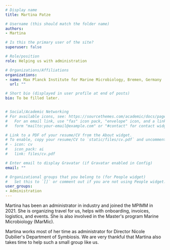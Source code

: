 ```yaml
---
# Display name
title: Martina Patze

# Username (this should match the folder name)
authors:
- Martina

# Is this the primary user of the site?
superuser: false

# Role/position
role: Helping us with administration

# Organizations/Affiliations
organizations:
- name: Max Planck Institute for Marine Microbiology, Bremen, Germany
  url: ""

# Short bio (displayed in user profile at end of posts)
bio: To be filled later.


# Social/Academic Networking
# For available icons, see: https://sourcethemes.com/academic/docs/page-builder/#icons
#   For an email link, use "fas" icon pack, "envelope" icon, and a link in the
#   form "mailto:your-email@example.com" or "#contact" for contact widget.

# Link to a PDF of your resume/CV from the About widget.
# To enable, copy your resume/CV to `static/files/cv.pdf` and uncomment the lines below.
# - icon: cv
#   icon_pack: ai
#   link: files/cv.pdf

# Enter email to display Gravatar (if Gravatar enabled in Config)
email: ""

# Organizational groups that you belong to (for People widget)
#   Set this to `[]` or comment out if you are not using People widget.
user_groups:
- Administration
---
```


Martina has been an administrator in industry and joined the MPIMM in 2021. She is organizing travel for us, helps with onboarding, invoices, logistics, and events. She is also involved in the Master's program Marine Microbiology (MarMic).

Martina works most of her time as administrator for Director Nicole Dubilier's Department of Symbiosis. We are very thankful that Martina also takes time to help such a small group like us.
